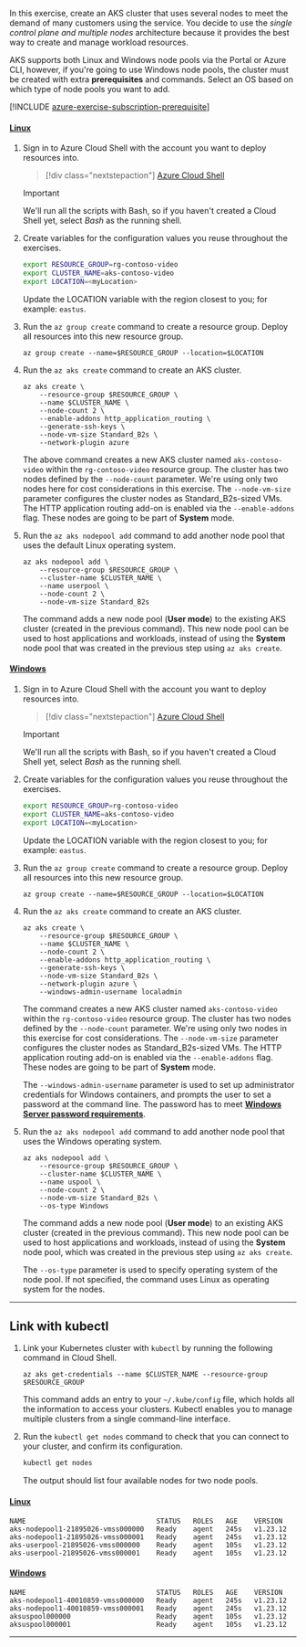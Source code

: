 In this exercise, create an AKS cluster that uses several nodes to meet the demand of many customers using the service. You decide to use the *single control plane and multiple nodes* architecture because it provides the best way to create and manage workload resources.

AKS supports both Linux and Windows node pools via the Portal or Azure CLI, however, if you're going to use Windows node pools, the cluster must be created with extra **prerequisites** and commands. Select an OS based on which type of node pools you want to add.

[!INCLUDE [azure-exercise-subscription-prerequisite](../../../includes/azure-exercise-subscription-prerequisite.md)]

#### [Linux](#tab/linux)

1. Sign in to Azure Cloud Shell with the account you want to deploy resources into.

    > [!div class="nextstepaction"]
    > [Azure Cloud Shell](https://shell.azure.com/bash?azure-portal=true)

    > [!IMPORTANT]
    > We'll run all the scripts with Bash, so if you haven't created a Cloud Shell yet, select *Bash* as the running shell.

1. Create variables for the configuration values you reuse throughout the exercises.

    ```bash
    export RESOURCE_GROUP=rg-contoso-video
    export CLUSTER_NAME=aks-contoso-video
    export LOCATION=<myLocation>
    ```

    Update the LOCATION variable with the region closest to you; for example: `eastus`.

1. Run the `az group create` command to create a resource group. Deploy all resources into this new resource group.

    ```azurecli
    az group create --name=$RESOURCE_GROUP --location=$LOCATION
    ```

1. Run the `az aks create` command to create an AKS cluster.

    ```azurecli
    az aks create \
        --resource-group $RESOURCE_GROUP \
        --name $CLUSTER_NAME \
        --node-count 2 \
        --enable-addons http_application_routing \
        --generate-ssh-keys \
        --node-vm-size Standard_B2s \
        --network-plugin azure
    ```

    The above command creates a new AKS cluster named `aks-contoso-video` within the `rg-contoso-video` resource group. The cluster has two nodes defined by the `--node-count` parameter. We're using only two nodes here for cost considerations in this exercise. The `--node-vm-size` parameter configures the cluster nodes as Standard_B2s-sized VMs. The HTTP application routing add-on is enabled via the `--enable-addons` flag. These nodes are going to be part of **System** mode.

1. Run the `az aks nodepool add` command to add another node pool that uses the default Linux operating system.

    ```azurecli
    az aks nodepool add \
        --resource-group $RESOURCE_GROUP \
        --cluster-name $CLUSTER_NAME \
        --name userpool \
        --node-count 2 \
        --node-vm-size Standard_B2s
    ```

    The command adds a new node pool (**User mode**) to the existing AKS cluster (created in the previous command). This new node pool can be used to host applications and workloads, instead of using the **System** node pool that was created in the previous step using `az aks create`.

#### [Windows](#tab/windows)

1. Sign in to Azure Cloud Shell with the account you want to deploy resources into.

    > [!div class="nextstepaction"]
    > [Azure Cloud Shell](https://shell.azure.com/bash?azure-portal=true)

    > [!IMPORTANT]
    > We'll run all the scripts with Bash, so if you haven't created a Cloud Shell yet, select *Bash* as the running shell.

1. Create variables for the configuration values you reuse throughout the exercises.

    ```bash
    export RESOURCE_GROUP=rg-contoso-video
    export CLUSTER_NAME=aks-contoso-video
    export LOCATION=<myLocation>
    ```

    Update the LOCATION variable with the region closest to you; for example: `eastus`.

1. Run the `az group create` command to create a resource group. Deploy all resources into this new resource group.

    ```azurecli
    az group create --name=$RESOURCE_GROUP --location=$LOCATION
    ```

1. Run the `az aks create` command to create an AKS cluster.

    ```azurecli
    az aks create \
        --resource-group $RESOURCE_GROUP \
        --name $CLUSTER_NAME \
        --node-count 2 \
        --enable-addons http_application_routing \
        --generate-ssh-keys \
        --node-vm-size Standard_B2s \
        --network-plugin azure \
        --windows-admin-username localadmin
    ```

    The command creates a new AKS cluster named `aks-contoso-video` within the `rg-contoso-video` resource group. The cluster has two nodes defined by the `--node-count` parameter. We're using only two nodes in this exercise for cost considerations. The `--node-vm-size` parameter configures the cluster nodes as Standard_B2s-sized VMs. The HTTP application routing add-on is enabled via the `--enable-addons` flag. These nodes are going to be part of **System** mode.

    The `--windows-admin-username` parameter is used to set up administrator credentials for Windows containers, and prompts the user to set a password at the command line. The password has to meet [**Windows Server password requirements**](/windows/security/threat-protection/security-policy-settings/password-must-meet-complexity-requirements#reference).

1. Run the `az aks nodepool add` command to add another node pool that uses the Windows operating system.

    ```azurecli
    az aks nodepool add \
        --resource-group $RESOURCE_GROUP \
        --cluster-name $CLUSTER_NAME \
        --name uspool \
        --node-count 2 \
        --node-vm-size Standard_B2s \
        --os-type Windows
    ```

    The command adds a new node pool (**User mode**) to an existing AKS cluster (created in the previous command). This new node pool can be used to host applications and workloads, instead of using the  **System** node pool, which was created in the previous step using `az aks create`.

    The `--os-type` parameter is used to specify operating system of the node pool. If not specified, the command uses Linux as operating system for the nodes.

---

## Link with kubectl

1. Link your Kubernetes cluster with `kubectl` by running the following command in Cloud Shell.

    ```azurecli
    az aks get-credentials --name $CLUSTER_NAME --resource-group $RESOURCE_GROUP
    ```

    This command adds an entry to your `~/.kube/config` file, which holds all the information to access your clusters. Kubectl enables you to manage multiple clusters from a single command-line interface.

1. Run the `kubectl get nodes` command to check that you can connect to your cluster, and confirm its configuration.

    ```bash
    kubectl get nodes
    ```

   The output should list four available nodes for two node pools.

#### [Linux](#tab/linux)

   ```output
   NAME                                STATUS   ROLES   AGE    VERSION
   aks-nodepool1-21895026-vmss000000   Ready    agent   245s   v1.23.12
   aks-nodepool1-21895026-vmss000001   Ready    agent   245s   v1.23.12
   aks-userpool-21895026-vmss000000    Ready    agent   105s   v1.23.12
   aks-userpool-21895026-vmss000001    Ready    agent   105s   v1.23.12
   ```

#### [Windows](#tab/windows)

   ```output
   NAME                                STATUS   ROLES   AGE    VERSION
   aks-nodepool1-40010859-vmss000000   Ready    agent   245s   v1.23.12
   aks-nodepool1-40010859-vmss000001   Ready    agent   245s   v1.23.12
   aksuspool000000                     Ready    agent   105s   v1.23.12
   aksuspool000001                     Ready    agent   105s   v1.23.12
   ```

---